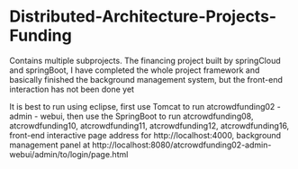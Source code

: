 # Distributed-Architecture-Projects-Funding
Contains multiple subprojects. The financing project built by springCloud and springBoot, I have completed the whole project framework and basically finished the background management system, but the front-end interaction has not been done yet

It is best to run using eclipse, first use Tomcat to run atcrowdfunding02 - admin - webui, then use the SpringBoot to run atcrowdfunding08, atcrowdfunding10, atcrowdfunding11, atcrowdfunding12, atcrowdfunding16, front-end interactive page address for http://localhost:4000, background management panel at http://localhost:8080/atcrowdfunding02-admin-webui/admin/to/login/page.html
